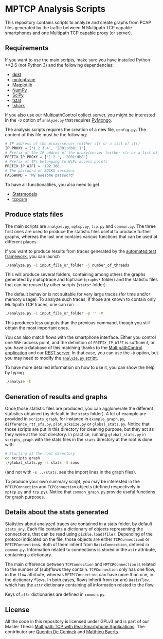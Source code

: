 MPTCP Analysis Scripts
======================

This repository contains scripts to analyze and create graphs from PCAP files generated by the traffic between N Multipath TCP capable smartphones and one Multipath TCP capable proxy (or server).

Requirements
------------
If you want to use the main scripts, make sure you have installed Python >=2.6 (not Python 3) and the following dependencies:
  * [dpkt](https://pypi.python.org/pypi/dpkt)
  * [mptcptrace](https://bitbucket.org/bhesmans/mptcptrace)
  * [Matplotlib](http://matplotlib.org/)
  * [NumPy](https://pypi.python.org/pypi/numpy/)
  * [SciPy](http://www.scipy.org/scipylib/download.html)
  * [tstat](http://tstat.tlc.polito.it)
  * [tshark](https://www.wireshark.org/docs/man-pages/tshark.html)

If you also use our [MultipathControl collect server](https://github.com/MPTCP-smartphone-thesis/server-collect-mpctrl), you might be interested in the `-D` option of `analyze.py` that requires [PyMongo](http://api.mongodb.org/python/current/).

The analysis scripts requires the creation of a new file, `config.py`. The content of this file must be the following:
```python
# IP address of the proxy/server (either str or a list of str)
IP_PROXY = ['1.2.3.4', '2001:db8::1']
# Prefix of the IP addres of the proxy/server (either str or a list of str)
PREFIX_IP_PROXY = ['1.2.', '2001:db8']
# Prefix of IPs belonging to WiFi access points
PREFIX_IP_WIFI = '192.168.'
# The password of SOCKS sessions
PASSWORD = 'My awesome password'
```

To have all functionalities, you also need to get
  * [Statsmodels](http://statsmodels.sourceforge.net/)
  * [tcpcsm](http://www.wand.net.nz/~salcock/tcpcsm/)

Produce stats files
-------------------
The main scripts are `analyze.py`, `mptcp.py`, `tcp.py` and `common.py`.
The three first ones are used to produce the statistic files useful to produce further graphs, whereas the last one contains various functions that can be used at different places.

If you want to produce results from traces generated by the [automated test framework](https://github.com/MPTCP-smartphone-thesis/uitests), you can launch

```bash
./analyze.py -i input_file_or_folder -j number_of_threads
```

This will produce several folders, containing among others the graphs generated by mptcptrace and tcptrace (`graphs*` folder) and  the statistic files that can be reused by other scripts (`stats*` folder).

The default behavior is not suitable for very large traces (for time and/or memory usage).
To analyze such traces, if those are known to contain only Multipath TCP traces, one can run

```bash
./analyze.py -i input_file_or_folder -p '' -M
```

This produces less outputs than the previous command, though you still obtain the most important ones.

You can also match flows with the smartphone interface.
Either you control one WiFi access point, and the definition of `PREFIX_IP_WIFI` is sufficient, or you have a database of this matching thanks to the [MultipathControl application](https://bitbucket.org/baertsm/multipathcontrol/overview) and our [REST server](https://github.com/MPTCP-smartphone-thesis/server-collect-mpctrl).
In that case, you can use the `-D` option, but you may need to modify the [`analyze.py` script](https://github.com/MPTCP-smartphone-thesis/pcap-measurement/blob/master/analyze.py#L222).

To have more detailed information on how to use it, you can show the help by typing

```bash
./analyze -h
```

Generation of results and graphs
--------------------------------

Once those statistic files are produced, you can agglomerate the different statistics obtained (by default in the `stats` folder).
A lot of example are provided in `scripts_graph`, for instance in `example_graph.py`, `difference_rtt_sfs.py`, `plot_acksize.py` or `global_stats.py`.
Notice that those scripts are put in this directory for cleaning purpose, but they act as they were at the root directory.
In practice, running `global_stats.py` in `scripts_graph` with the stats files in the `stats` directory at the root is done with
```bash
# Starting at the root directory
cd scripts_graph
./global_stats.py -s stats -S sums
```

(and not with `-s ../stats`, see the import lines in the graph files).

To produce your own summary script, you may be interested in the `MPTCPConnection` and `TCPConnection` objects (defined respectively in `mptcp.py` and `tcp.py`).
Notice that `common_graph.py` provide useful functions for graph purposes.


Details about the stats generated
---------------------------------
Statistics about analyzed traces are contained in a stats folder, by default `stats_any`.
Each file contains a dictionary of objects representing the connections, that can be read using `pickle.load(file)`.
Depending of the protocol indicated on the file, those objects are either `TCPConnection`s or `MPTCPConnection`s.
Both of them inherit from `BasicConnection`, defined in `common.py`.
Information related to connections is stored in the `attr` attribute, containing a dictionary.

The main difference between `TCPConnection` and `MPTCPConnection` is related to the number of (sub)flows they contain.
`TCPConnection` only has one flow, in the `flow` attribute, whereas `MPTPCConnection` can have more than one, in the dictionary `flows`.
In both cases, flows inherit from (or are) `BasicFlow`, which has the `attr` dictionary containing all information related to the flow.

Keys of `attr` dictionaries are defined in `common.py`.

License
-------
All the code in this repository is licensed under GPLv3 and is part of our Master Thesis [Multipath TCP with Real Smartphone Applications](http://dial.uclouvain.be/memoire/ucl/object/thesis:366).
The contributor are [Quentin De Coninck](https://github.com/qdeconinck) and [Matthieu Baerts](https://github.com/matttbe).
